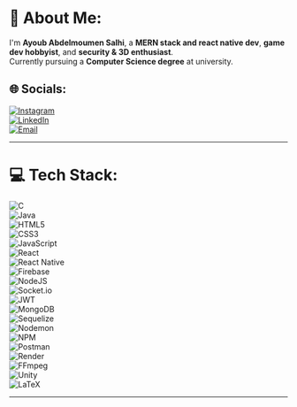 # 💫 About Me:
I'm **Ayoub Abdelmoumen Salhi**, a **MERN stack and react native dev**, **game dev hobbyist**, and **security & 3D enthusiast**.  
Currently pursuing a **Computer Science degree** at university.

## 🌐 Socials:
[![Instagram](https://img.shields.io/badge/Instagram-%23E4405F.svg?logo=Instagram&logoColor=white)](https://www.instagram.com/ayoub_slh_90)  
[![LinkedIn](https://img.shields.io/badge/LinkedIn-%230077B5.svg?logo=linkedin&logoColor=white)](https://www.linkedin.com/in/ayoub-abdelmoumen-salhi-073140308?utm_source=share&utm_campaign=share_via&utm_content=profile&utm_medium=android_app)  
[![Email](https://img.shields.io/badge/Email-D14836?logo=gmail&logoColor=white)](mailto:salhiayoubabdelmoumen@gmail.com)

---

# 💻 Tech Stack:
![C](https://img.shields.io/badge/c-%2300599C.svg?style=for-the-badge&logo=c&logoColor=white)  
![Java](https://img.shields.io/badge/java-%23ED8B00.svg?style=for-the-badge&logo=openjdk&logoColor=white)  
![HTML5](https://img.shields.io/badge/html5-%23E34F26.svg?style=for-the-badge&logo=html5&logoColor=white)  
![CSS3](https://img.shields.io/badge/css3-%231572B6.svg?style=for-the-badge&logo=css3&logoColor=white)  
![JavaScript](https://img.shields.io/badge/javascript-%23323330.svg?style=for-the-badge&logo=javascript&logoColor=%23F7DF1E)  
![React](https://img.shields.io/badge/react-%2320232a.svg?style=for-the-badge&logo=react&logoColor=%2361DAFB)  
![React Native](https://img.shields.io/badge/React_Native-20232A?style=for-the-badge&logo=react&logoColor=61DAFB)  
![Firebase](https://img.shields.io/badge/firebase-ffca28?style=for-the-badge&logo=firebase&logoColor=black)  
![NodeJS](https://img.shields.io/badge/node.js-6DA55F?style=for-the-badge&logo=node.js&logoColor=white)  
![Socket.io](https://img.shields.io/badge/Socket.io-black?style=for-the-badge&logo=socket.io&badgeColor=010101)  
![JWT](https://img.shields.io/badge/JWT-black?style=for-the-badge&logo=JSON%20web%20tokens)  
![MongoDB](https://img.shields.io/badge/MongoDB-%234ea94b.svg?style=for-the-badge&logo=mongodb&logoColor=white)  
![Sequelize](https://img.shields.io/badge/Sequelize-52B0E7?style=for-the-badge&logo=Sequelize&logoColor=white)  
![Nodemon](https://img.shields.io/badge/NODEMON-%23323330.svg?style=for-the-badge&logo=nodemon&logoColor=%BBDEAD)  
![NPM](https://img.shields.io/badge/NPM-%23CB3837.svg?style=for-the-badge&logo=npm&logoColor=white)  
![Postman](https://img.shields.io/badge/Postman-FF6C37?style=for-the-badge&logo=postman&logoColor=white)  
![Render](https://img.shields.io/badge/Render-%2346E3B7.svg?style=for-the-badge&logo=render&logoColor=white)  
![FFmpeg](https://shields.io/badge/FFmpeg-%23171717.svg?logo=ffmpeg&style=for-the-badge&labelColor=171717&logoColor=5cb85c)  
![Unity](https://img.shields.io/badge/unity-%23000000.svg?style=for-the-badge&logo=unity&logoColor=white)  
![LaTeX](https://img.shields.io/badge/latex-%23008080.svg?style=for-the-badge&logo=latex&logoColor=white)

---

